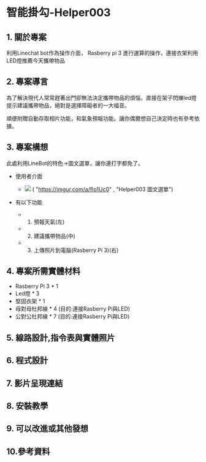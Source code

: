 <h1>智能掛勾-Helper003</h1>
<h2> 1. 關於專案</h2>

利用Linechat bot作為操作介面， Rasberry pi 3 進行運算的操作，連接衣架利用LED燈推薦今天攜帶物品

<h2> 2. 專案導言</h2>

為了解決現代人常常趕著出門卻無法決定攜帶物品的煩惱，直接在架子閃爍led燈提示建議攜帶物品，絕對是選擇障礙者的一大福音。

順便附贈自動存取相片功能，和氣象預報功能。讓你偶爾想自己決定時也有參考依據。

<h2> 3. 專案構想</h2>

此處利用LineBot的特色->圖文選單，讓你連打字都免了。
* 使用者介面
    * ![](https://i.imgur.com/Tc2szcp.png)
( "https://imgur.com/a/fIo1Uc0" , "Helper003 圖文選單")

* 有以下功能

    * 1. 預報天氣(左)
    * 2. 建議攜帶物品(中)
    * 3. 上傳照片到電腦(Rasberry Pi 3)(右)
<h2> 4. 專案所需實體材料</h2>

* Rasberry Pi 3 * 1
* Led燈 * 3
* 堅固衣架 * 1
* 母對母杜邦線 * 4 (目的:連接Rasberry Pi與LED)
* 公對公杜邦線 * 7 (目的:連接Rasberry Pi與LED) 

<h2> 5. 線路設計,指令表與實體照片</h2>
<h2> 6. 程式設計</h2>

<h2> 7. 影片呈現連結</h2>
<h2> 8. 安裝教學</h2>
<h2> 9. 可以改進或其他發想</h2>
<h2> 10.參考資料</h2>
